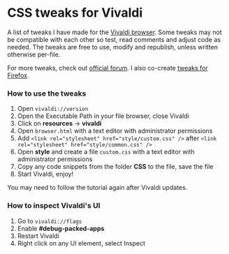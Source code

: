 # CSS tweaks for Vivaldi

A list of tweaks I have made for the [Vivaldi browser](https://vivaldi.net). Some tweaks may not be compatible with each other so test, read comments and adjust code as needed. The tweaks are free to use, modify and republish, unless written otherwise per-file.

For more tweaks, check out [official forum](https://forum.vivaldi.net/category/52/modifications). I also co-create [tweaks for Firefox](https://github.com/Timvde/UserChrome-Tweaks).

### How to use the tweaks

1. Open `vivaldi://version`
2. Open the Executable Path in your file browser, close Vivaldi
3. Click on **resources** -> **vivaldi**
4. Open `browser.html` with a text editor with administrator permissions
5. Add `<link rel="stylesheet" href="style/custom.css" />` after `<link rel="stylesheet" href="style/common.css" />`
6. Open **style** and create a file `custom.css` with a text editor with administrator permissions
7. Copy any code snippets from the folder **CSS** to the file, save the file
8. Start Vivaldi, enjoy!

You may need to follow the tutorial again after Vivaldi updates.

### How to inspect Vivaldi's UI

1. Go to `vivaldi://flags`
2. Enable **#debug-packed-apps**
3. Restart Vivaldi
4. Right click on any UI element, select Inspect
